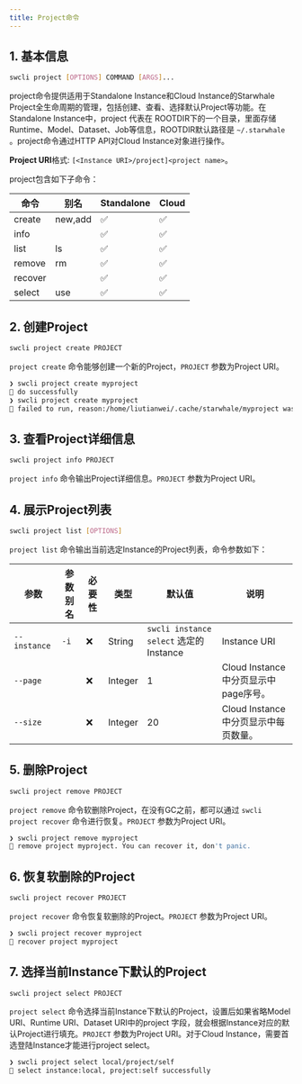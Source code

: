 ```yaml
---
title: Project命令
---
```


## 1. 基本信息

```bash
swcli project [OPTIONS] COMMAND [ARGS]...
```

project命令提供适用于Standalone Instance和Cloud Instance的Starwhale Project全生命周期的管理，包括创建、查看、选择默认Project等功能。在Standalone Instance中，project 代表在 ROOTDIR下的一个目录，里面存储Runtime、Model、Dataset、Job等信息，ROOTDIR默认路径是 `~/.starwhale` 。project命令通过HTTP API对Cloud Instance对象进行操作。

**Project URI**格式: `[<Instance URI>/project]<project name>`。

project包含如下子命令：

|命令| 别名      |Standalone|Cloud|
|----|---------|----------|-----|
|create| new,add |✅|✅|
|info|| ✅       |✅|
|list| ls      |✅|✅|
|remove| rm      |✅|✅|
|recover|| ✅       |✅|
|select| use     |✅|✅|

## 2. 创建Project

```bash
swcli project create PROJECT
```

`project create` 命令能够创建一个新的Project，`PROJECT` 参数为Project URI。

```bash
❯ swcli project create myproject
👏 do successfully
❯ swcli project create myproject
🤿 failed to run, reason:/home/liutianwei/.cache/starwhale/myproject was already existed
```

## 3. 查看Project详细信息

```bash
swcli project info PROJECT
```

`project info` 命令输出Project详细信息。`PROJECT` 参数为Project URI。

## 4. 展示Project列表

```bash
swcli project list [OPTIONS]
```

`project list` 命令输出当前选定Instance的Project列表，命令参数如下：

|参数|参数别名|必要性|类型|默认值|说明|
|------|--------|-------|-----------|-----|-----------|
|`--instance`|`-i`|❌|String|`swcli instance select` 选定的Instance|Instance URI|
|`--page`||❌|Integer|1|Cloud Instance中分页显示中page序号。|
|`--size`||❌|Integer|20|Cloud Instance中分页显示中每页数量。|

## 5. 删除Project

```bash
swcli project remove PROJECT
```

`project remove` 命令软删除Project，在没有GC之前，都可以通过 `swcli project recover` 命令进行恢复。`PROJECT` 参数为Project URI。

```bash
❯ swcli project remove myproject
🐶 remove project myproject. You can recover it, don't panic.
```

## 6. 恢复软删除的Project

```bash
swcli project recover PROJECT
```

`project recover` 命令恢复软删除的Project。`PROJECT` 参数为Project URI。

```bash
❯ swcli project recover myproject
👏 recover project myproject
```

## 7. 选择当前Instance下默认的Project

```bash
swcli project select PROJECT
```

`project select` 命令选择当前Instance下默认的Project，设置后如果省略Model URI、Runtime URI、Dataset URI中的project 字段，就会根据Instance对应的默认Project进行填充。`PROJECT` 参数为Project URI。对于Cloud Instance，需要首选登陆Instance才能进行project select。

```bash
❯ swcli project select local/project/self
👏 select instance:local, project:self successfully
```
